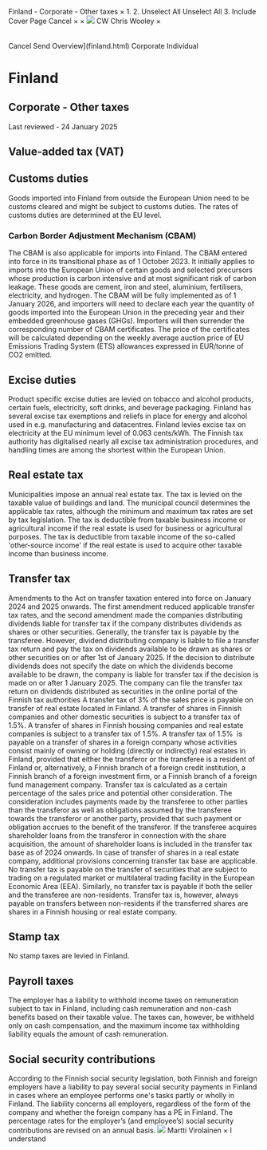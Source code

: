 Finland - Corporate - Other taxes
×
1.
2.
Unselect All
Unselect All
3.
Include Cover Page
Cancel
×
×
![](-/media/world-wide-tax-summaries/attachments/global---chris-wooley.ashx%3Frev=ac5e5f3223b34096b1afc2a6009c7320&revision=ac5e5f32-23b3-4096-b1af-c2a6009c7320&hash=859B7ADC84DC2CBEC9760E9E6EE7DE6D0A8BFCDF)
CW
Chris Wooley
×
######
Cancel
Send
Overview](finland.html)
Corporate
Individual
# Finland
## Corporate - Other taxes
Last reviewed - 24 January 2025
## Value-added tax (VAT)
## Customs duties
Goods imported into Finland from outside the European Union need to be customs cleared and might be subject to customs duties. The rates of customs duties are determined at the EU level.
### Carbon Border Adjustment Mechanism (CBAM)
The CBAM is also applicable for imports into Finland. The CBAM entered into force in its transitional phase as of 1 October 2023. It initially applies to imports into the European Union of certain goods and selected precursors whose production is carbon intensive and at most significant risk of carbon leakage. These goods are cement, iron and steel, aluminium, fertilisers, electricity, and hydrogen.
The CBAM will be fully implemented as of 1 January 2026, and importers will need to declare each year the quantity of goods imported into the European Union in the preceding year and their embedded greenhouse gases (GHGs). Importers will then surrender the corresponding number of CBAM certificates. The price of the certificates will be calculated depending on the weekly average auction price of EU Emissions Trading System (ETS) allowances expressed in EUR/tonne of CO2 emitted.
## Excise duties
Product specific excise duties are levied on tobacco and alcohol products, certain fuels, electricity, soft drinks, and beverage packaging.
Finland has several excise tax exemptions and reliefs in place for energy and alcohol used in e.g. manufacturing and datacentres. Finland levies excise tax on electricity at the EU minimum level of 0.063 cents/kWh.
The Finnish tax authority has digitalised nearly all excise tax administration procedures, and handling times are among the shortest within the European Union.
## Real estate tax
Municipalities impose an annual real estate tax. The tax is levied on the taxable value of buildings and land. The municipal council determines the applicable tax rates, although the minimum and maximum tax rates are set by tax legislation. The tax is deductible from taxable business income or agricultural income if the real estate is used for business or agricultural purposes. The tax is deductible from taxable income of the so-called 'other-source income' if the real estate is used to acquire other taxable income than business income.
## Transfer tax
Amendments to the Act on transfer taxation entered into force on January 2024 and 2025 onwards. The first amendment reduced applicable transfer tax rates, and the second amendment made the companies distributing dividends liable for transfer tax if the company distributes dividends as shares or other securities.
Generally, the transfer tax is payable by the transferee. However, dividend distributing company is liable to file a transfer tax return and pay the tax on dividends available to be drawn as shares or other securities on or after 1st of January 2025. If the decision to distribute dividends does not specify the date on which the dividends become available to be drawn, the company is liable for transfer tax if the decision is made on or after 1 January 2025. The company can file the transfer tax return on dividends distributed as securities in the online portal of the Finnish tax authorities
A transfer tax of 3% of the sales price is payable on transfer of real estate located in Finland. A transfer of shares in Finnish companies and other domestic securities is subject to a transfer tax of 1.5%. A transfer of shares in Finnish housing companies and real estate companies is subject to a transfer tax of 1.5%.
A transfer tax of 1.5%  is payable on a transfer of shares in a foreign company whose activities consist mainly of owning or holding (directly or indirectly) real estates in Finland, provided that either the transferor or the transferee is a resident of Finland or, alternatively, a Finnish branch of a foreign credit institution, a Finnish branch of a foreign investment firm, or a Finnish branch of a foreign fund management company.
Transfer tax is calculated as a certain percentage of the sales price and potential other consideration. The consideration includes payments made by the transferee to other parties than the transferor as well as obligations assumed by the transferee towards the transferor or another party, provided that such payment or obligation accrues to the benefit of the transferor. If the transferee acquires shareholder loans from the transferor in connection with the share acquisition, the amount of shareholder loans is included in the transfer tax base as of 2024 onwards. In case of transfer of shares in a real estate company, additional provisions concerning transfer tax base are applicable.
No transfer tax is payable on the transfer of securities that are subject to trading on a regulated market or multilateral trading facility in the European Economic Area (EEA). Similarly, no transfer tax is payable if both the seller and the transferee are non-residents. Transfer tax is, however, always payable on transfers between non-residents if the transferred shares are shares in a Finnish housing or real estate company.
## Stamp tax
No stamp taxes are levied in Finland.
## Payroll taxes
The employer has a liability to withhold income taxes on remuneration subject to tax in Finland, including cash remuneration and non-cash benefits based on their taxable value. The taxes can, however, be withheld only on cash compensation, and the maximum income tax withholding liability equals the amount of cash remuneration.
## Social security contributions
According to the Finnish social security legislation, both Finnish and foreign employers have a liability to pay several social security payments in Finland in cases where an employee performs one's tasks partly or wholly in Finland. The liability concerns all employers, regardless of the form of the company and whether the foreign company has a PE in Finland. The percentage rates for the employer’s (and employee’s) social security contributions are revised on an annual basis.
![](-/media/world-wide-tax-summaries/attachments/finland---martti-virolainen.ashx%3Frev=dbce1a2158a5437bb2ce488a55bcea65&revision=dbce1a21-58a5-437b-b2ce-488a55bcea65&hash=E9183B3AADB3641FAC05211716B55597818C0748)
Martti Virolainen
×
I understand